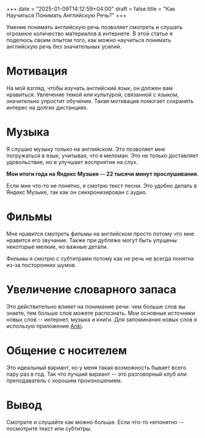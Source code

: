 +++
date = "2025-01-09T14:12:59+04:00"
draft = false
title = "Как Научиться Понимать Английскую Речь?"
+++

Умение понимать английскую речь позволяет смотреть и слушать огромное количество материалов в интернете. В этой статье я поделюсь своим опытом того, как можно научиться понимать английскую речь без значительных усилий.

# Мотивация

На мой взгляд, чтобы изучать английский язык, он должен вам нравиться. Увлечение темой или культурой, связанной с языком, значительно упростит обучение. Такая мотивация помогает сохранять интерес на долгих дистанциях.

# Музыка

Я слушаю музыку только на английском. Это позволяет мне погружаться в язык, учитывая, что я меломан. Это не только доставляет удовольствие, но и улучшает восприятие на слух.

**Мои итоги года на Яндекс Музыке -- 22 тысячи минут прослушивания.**

Если мне что-то не понятно, я смотрю текст песни. Это удобно делать в Яндекс Музыке, так как он синхронизирован с аудио.

# Фильмы

Мне нравится смотреть фильмы на английском просто потому что мне нравится его звучание. Также при дубляже могут быть упущены некоторые мелкие, но важные детали.

Фильмы я смотрю с субтитрами потому как не речь не всегда понятна из-за посторонних шумов.

# Увеличение словарного запаса

Это действительно влияет на понимание речи: чем больше слов вы знаете, тем больше слов можете распознать. Мои основные источники новых слов -- интернет, музыка и книги. Для запоминания новых слов я использую приложение [Anki](https://apps.ankiweb.net/).

# Общение с носителем

Это идеальный вариант, но у меня такая возможность бывает всего пару раз в год. Так что лучший вариант -- это разговорный клуб или преподаватель с хорошим произношением.

# Вывод

Смотрите и слушайте как можно больше. Если что-то непонятно -- посмотрите текст или субтитры.
